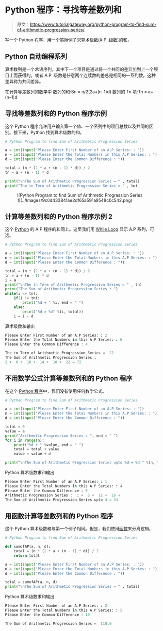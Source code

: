 # Python 程序：寻找等差数列和

> 原文：<https://www.tutorialgateway.org/python-program-to-find-sum-of-arithmetic-progression-series/>

写一个 Python 程序，用一个实际例子求算术级数(A.P .级数)的和。

## Python 自动编程系列

算术数列是一个术语序列，其中下一个项目是通过将一个共同的差异加到上一个项目上而获得的。或者 A.P .级数是任意两个连续数的差总是相同的一系列数。这种差异称为共同差异。

在计算等差数列的数学中
数列的和:Sn = n/2(2a+(n–1)d)
数列的 Tn 项:Tn = a+(n–1)d

## 寻找等差数列和的 Python 程序示例

这个 Python 程序允许用户输入第一个值、一个系列中的项目总数以及共同的区别。接下来，Python 找到算术级数的和。

```py
# Python Program to find Sum of Arithmetic Progression Series

a = int(input("Please Enter First Number of an A.P Series: : "))
n = int(input("Please Enter the Total Numbers in this A.P Series: : "))
d = int(input("Please Enter the Common Difference : "))

total = (n * (2 * a + (n - 1) * d)) / 2
tn = a + (n - 1) * d

print("\nThe Sum of Arithmetic Progression Series = " , total)
print("The tn Term of Arithmetic Progression Series = " , tn)
```

<figure class="wp-block-image">![Python Program to find Sum of Arithmetic Progression Series 1](../Images/9c0d433841ae2df65a591a9548c0c542.png)</figure>

## 计算等差数列和的 Python 程序示例 2

这个 [Python](https://www.tutorialgateway.org/python-tutorial/) 的 A.P 程序的和同上。这里我们用 [While Loop](https://www.tutorialgateway.org/python-while-loop/) 显示 A.P 系列，可选。

```py
# Python Program to find Sum of Arithmetic Progression Series

a = int(input("Please Enter First Number of an A.P Series: : "))
n = int(input("Please Enter the Total Numbers in this A.P Series: : "))
d = int(input("Please Enter the Common Difference : "))

total = (n * (2 * a + (n - 1) * d)) / 2
tn = a + (n - 1) * d
i = a
print("\nThe tn Term of Arithmetic Progression Series = " , tn)
print("The Sum of Arithmetic Progression Series : ")
while(i <= tn):
    if(i != tn):
        print("%d + " %i, end = " ")
    else:
        print("%d = %d" %(i, total))
    i = i + d
```

算术级数和输出

```py
Please Enter First Number of an A.P Series: : 2
Please Enter the Total Numbers in this A.P Series: : 6
Please Enter the Common Difference : 4

The tn Term of Arithmetic Progression Series =  22
The Sum of Arithmetic Progression Series : 
2 +  6 +  10 +  14 +  18 +  22 = 72
```

## 不用数学公式计算等差数列和的 Python 程序

在这个 [Python 程序](https://www.tutorialgateway.org/python-programming-examples/)中，我们没有使用任何数学公式。

```py
# Python Program to find Sum of Arithmetic Progression Series

a = int(input("Please Enter First Number of an A.P Series: : "))
n = int(input("Please Enter the Total Numbers in this A.P Series: : "))
d = int(input("Please Enter the Common Difference : "))

total = 0
value = a
print("Arithmetic Progression Series : ", end = " ")
for i in range(n):
    print("%d + " %value, end = " ")
    total = total + value
    value = value + d

print("\nThe Sum of Arithmetic Progression Series upto %d = %d " %(n, total))
```

Python 算术级数求和输出

```py
Please Enter First Number of an A.P Series: : 1
Please Enter the Total Numbers in this A.P Series: : 4
Please Enter the Common Difference : 5
Arithmetic Progression Series :  1 +  6 +  11 +  16 +  
The Sum of Arithmetic Progression Series upto 4 = 34 
```

## 用函数计算等差数列和的 Python 程序

这个 Python 算术级数和与第一个例子相同。但是，我们使用[函数](https://www.tutorialgateway.org/functions-in-python/)来分离逻辑。

```py
# Python Program to find Sum of Arithmetic Progression Series

def sumofAP(a, n, d):
    total = (n * (2 * a + (n - 1) * d)) / 2
    return total

a = int(input("Please Enter First Number of an A.P Series: : "))
n = int(input("Please Enter the Total Numbers in this A.P Series: : "))
d = int(input("Please Enter the Common Difference : "))

total = sumofAP(a, n, d)
print("\nThe Sum of Arithmetic Progression Series = " , total)
```

Python 算术级数求和输出

```py
Please Enter First Number of an A.P Series: : 2
Please Enter the Total Numbers in this A.P Series: : 5
Please Enter the Common Difference : 10

The Sum of Arithmetic Progression Series =  110.0
```